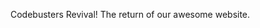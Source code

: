 <html>
<head>

<style> @import url('https://fonts.googleapis.com/css2?family=Oswald:wght@700&family=Source+Sans+Pro:wght@200;700&display=swap'); </style>

</head>

<body>
<p> Codebusters Revival!
The return of our awesome website. </p>
</body>

</html>




